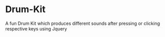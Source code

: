 # Drum-Kit
A fun Drum Kit which produces different sounds after pressing or clicking respective keys using Jquery
